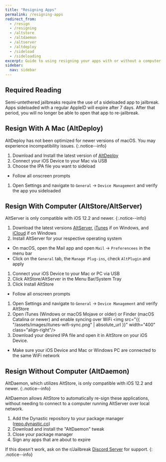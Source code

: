 ```yaml
---
title: "Resigning Apps"
permalink: /resigning-apps
redirect_from:
  - /resign
  - /resigning
  - /altstore
  - /altdaemon
  - /altserver
  - /altdeploy
  - /sideload
  - /sideloading
excerpt: Guide to using resigning your apps with or without a computer
sidebar:
  nav: sidebar
---
```


## Required Reading

Semi-untethered jailbreaks require the use of a sideloaded app to jailbreak. Apps sideloaded with a regular AppleID will expire after 7 days. After that period, you will no longer be able to open that app to re-jailbreak.

## Resign With A Mac (AltDeploy)

AltDeploy has not been optimized for newer versions of macOS. You may experience incompatibility issues.
{:.notice--info}

1. Download and Install the latest version of [AltDeploy](https://github.com/pixelomer/AltDeploy/releases)
1. Connect your iOS Device to  your Mac via USB
1. Choose the IPA file you want to sideload
  - Follow all onscreen prompts
1. Open Settings and navigate to `General` -> `Device Management` and verify the app you sideloaded

## Resign With Computer (AltStore/AltServer)

AltServer is only compatible with iOS 12.2 and newer.
{:.notice--info}

1. Download the latest versions [AltServer](http://altstore.io/), [iTunes](https://www.apple.com/itunes/download/win32) if on Windows, and [iCloud](https://secure-appldnld.apple.com/windows/061-91601-20200323-974a39d0-41fc-4761-b571-318b7d9205ed/iCloudSetup.exe) if on Windows
1. Install AltServer for your respective operating system
  - On macOS, open the Mail app and open `Mail` -> `Preferencees` in the menu bar
  - Click on the `General` tab, the `Manage Plug-ins`, check `AltPlugin` and apply
1. Connect your iOS Device to your Mac or PC via USB
1. Click AltStore/AltServer in the Menu Bar/System Tray
1. Click Install AltStore
  - Follow all onscreen prompts
1. Open Settings and navigate to `General` -> `Device Management` and verify AltStore
1. Open iTunes (Windows or macOS Mojave or older) or Finder (macOS Catalina or newer) and enable syncing over WiFi
<img src="{{ "/assets/images/itunes-wifi-sync.png" | absolute_url }}" width="400" class="align-right"/>
1. Download your desired IPA file and open it in AltStore on your iOS Device.
  - Make sure your iOS Device and Mac or Windows PC are connected to the same WiFi network

## Resign Without Computer (AltDaemon)

AltDaemon, which utilizes AltStore, is only compatible with iOS 12.2 and newer.
{:.notice--info}

AltDaemon allows AltStore to automatically re-sign these applications, without needing to connect to a computer running AltServer over local network.

1. Add the Dynastic repository to your package manager ([repo.dynastic.co](https://repo.dynastic.co/))
1. Download and install the "AltDaemon" tweak
1. Close your package manager
1. Sign any apps that are about to expire

If this doesn't work, ask on the r/Jailbreak [Discord Server](https://discord.gg/jb) for support.
{: .notice--info}
